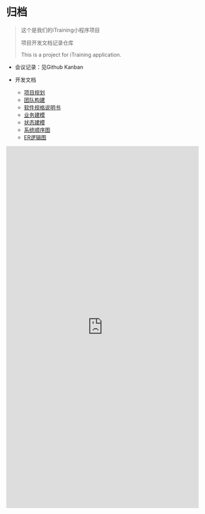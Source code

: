 # 归档

> 这个是我们的iTraining小程序项目
>
> 项目开发文档记录仓库
>
> This is a project for iTraining application.

- 会议记录：见Github Kanban

- 开发文档

  - [项目规划](docs/项目规划.md)
  - [团队构建](docs/团队构建.md)
  - [软件规格说明书](docs/需求分析/软件需求规格说明书.pdf)
  - [业务建模](docs/业务建模.md)
  - [状态建模](docs/状态建模.md)
  - [系统顺序图](docs/系统顺序图.md)
  - [ER逻辑图](docs/ER逻辑图.md)


<iframe src="https://modao.cc/app/a2eEAC2EHSrQ7eN6El2UqGJxvZtgBlJ/embed" width="515" height="968" allowTransparency="true" frameborder="0"></iframe>
